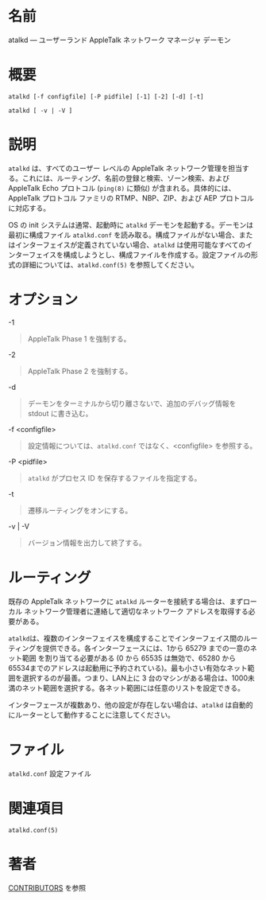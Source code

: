 # 名前

atalkd — ユーザーランド AppleTalk ネットワーク マネージャ デーモン

# 概要

`atalkd [-f configfile] [-P pidfile] [-1] [-2] [-d] [-t]`

`atalkd [ -v | -V ]`

# 説明

`atalkd` は、すべてのユーザー レベルの AppleTalk
ネットワーク管理を担当する。これには、ルーティング、名前の登録と検索、ゾーン検索、および AppleTalk Echo プロトコル (`ping(8)`
に類似)  が含まれる。具体的には、AppleTalk プロトコル ファミリの RTMP、NBP、ZIP、および AEP プロトコルに対応する。

OS の init システムは通常、起動時に `atalkd` デーモンを起動する。デーモンは最初に構成ファイル `atalkd.conf`
を読み取る。構成ファイルがない場合、またはインターフェイスが定義されていない場合、`atalkd`
は使用可能なすべてのインターフェイスを構成しようとし、構成ファイルを作成する。設定ファイルの形式の詳細については、`atalkd.conf(5)`
を参照してください。

# オプション

-1

> AppleTalk Phase 1 を強制する。

-2

> AppleTalk Phase 2 を強制する。

-d

> デーモンをターミナルから切り離さないで、追加のデバッグ情報を stdout
に書き込む。

-f <configfile\>

> 設定情報については、`atalkd.conf` ではなく、<configfile\>
を参照する。

-P <pidfile\>

> `atalkd` がプロセス ID を保存するファイルを指定する。

-t

> 遷移ルーティングをオンにする。

-v | -V

> バージョン情報を出力して終了する。

# ルーティング

既存の AppleTalk ネットワークに `atalkd` ルーターを接続する場合は、まずローカル ネットワーク管理者に連絡して適切なネットワーク
アドレスを取得する必要がある。

`atalkd`は、複数のインターフェイスを構成することでインターフェイス間のルーティングを提供できる。各インターフェースには、1から 65279
までの一意のネット範囲 を割り当てる必要がある (0 から 65535 は無効で、65280 から
65534までのアドレスは起動用に予約されている)。最も小さい有効なネット範囲を選択するのが最善。つまり、LAN上に 3
台のマシンがある場合は、1000未満のネット範囲を選択する。各ネット範囲には任意のリストを設定できる。

インターフェースが複数あり、他の設定が存在しない場合は、`atalkd` は自動的にルーターとして動作することに注意してください。

# ファイル

`atalkd.conf` 設定ファイル

# 関連項目

`atalkd.conf(5)`

# 著者

[CONTRIBUTORS](https://netatalk.io/contributors) を参照
